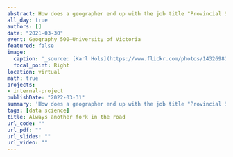 ```yaml
---
abstract: How does a geographer end up with the job title "Provincial Statistician"?
all_day: true
authors: []
date: "2021-03-30"
event: Geography 500—University of Victoria
featured: false
image:
  caption: '_source: [Karl Hols](https://www.flickr.com/photos/143269811@N04/26979432023/)_'
  focal_point: Right
location: virtual
math: true
projects:
- internal-project
publishDate: "2022-03-31"
summary: 'How does a geographer end up with the job title "Provincial Statistician"?'
tags: [data science]
title: Always another fork in the road
url_code: ""
url_pdf: ""
url_slides: ""
url_video: ""
---
```


